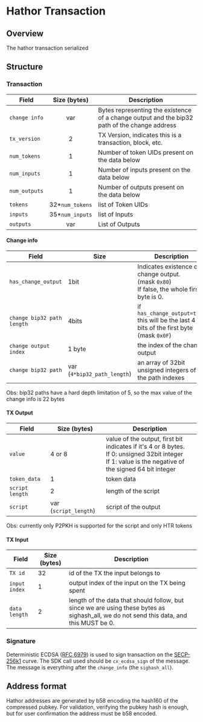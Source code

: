 # Hathor Transaction

## Overview

The hathor transaction serialized

## Structure

### Transaction

| Field | Size (bytes) | Description |
| --- | :---: | --- |
| `change info` | var | Bytes representing the existence of a change output and the bip32 path of the change address |
| `tx_version` | 2 | TX Version, indicates this is a transaction, block, etc. |
| `num_tokens` | 1 | Number of token UIDs present on the data below |
| `num_inputs` | 1 | Number of inputs present on the data below |
| `num_outputs` | 1 | Number of outputs present on the data below |
| `tokens` | 32\*`num_tokens` | list of Token UIDs |
| `inputs` | 35\*`num_inputs` | list of Inputs |
| `outputs` | var | List of Outputs |

#### Change info

| Field | Size | Description |
| --- | --- | --- |
| `has_change_output` | 1bit | Indicates existence of a change output.<br>(mask `0x80`)<br>If false, the whole first byte is 0. |
| `change bip32 path length` | 4bits | if `has_change_output=true` this will be the last 4 bits of the first byte<br>(mask `0x0F`) |
| `change output index` | 1 byte | the index of the change output |
| `change bip32 path` | var (`4*bip32_path_length`) | an array of 32bit unsigned integers of the path indexes |

Obs: bip32 paths have a hard depth limitation of 5, so the max value of the change info is 22 bytes


#### TX Output

| Field | Size (bytes) | Description |
| --- | --- | --- |
| `value` | 4 or 8 | value of the output, first bit indicates if it's 4 or 8 bytes.<br>If 0: unsigned 32bit integer<br>If 1: value is the negative of the signed 64 bit integer |
| `token_data` | 1 | token data |
| `script length` | 2 | length of the script |
| `script` | var (`script_length`) | script of the output |

Obs: currently only P2PKH is supported for the script and only HTR tokens

#### TX Input

| Field | Size (bytes) | Description |
| --- | --- | --- |
| `TX id` | 32 | id of the TX the input belongs to |
| `input index` | 1 | output index of the input on the TX being spent |
| `data length` | 2 | length of the data that should follow, but since we are using these bytes as sighash_all, we do not send this data, and this MUST be 0. |

### Signature

Deterministic ECDSA ([RFC 6979](https://tools.ietf.org/html/rfc6979)) is used to sign transaction on the [SECP-256k1](https://www.secg.org/sec2-v2.pdf#subsubsection.2.4.1) curve.
The SDK call used should be `cx_ecdsa_sign` of the message.
The message is everything after the `change_info` (the `sighash_all`).

## Address format

Hathor addresses are generated by b58 encoding the hash160 of the compressed pubkey.
For validation, verifying the pubkey hash is enough, but for user confirmation the address must be b58 encoded.
